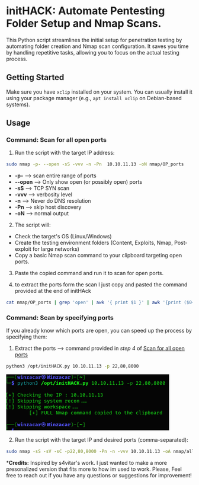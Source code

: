 # initHACK: Automate Pentesting Folder Setup and Nmap Scans.

This Python script streamlines the initial setup for penetration testing by automating folder creation and Nmap scan configuration. It saves you time by handling repetitive tasks, allowing you to focus on the actual testing process.


## Getting Started

Make sure you have `xclip` installed on your system. You can usually install it using your package manager (e.g., `apt install xclip` on Debian-based systems).


## Usage

### Command: Scan for all open ports 
1. Run the script with the target IP address:

```bash
sudo nmap -p- --open -sS -vvv -n -Pn  10.10.11.13 -oN nmap/OP_ports
```

* **-p-** --> scan entire range of ports 
* **--open** --> Only show open (or possibly open) ports
* **-sS** -->  TCP SYN scan
* **-vvv** --> verbosity level 
* **-n** --> Never do DNS resolution
* **-Pn** --> skip host discovery
* **-oN** --> normal output


2. The script will:

* Check the target's OS (Linux/Windows)
* Create the testing environment folders (Content, Exploits, Nmap, Post-exploit for large networks)
* Copy a basic Nmap scan command to your clipboard targeting open ports.

3. Paste the copied command and run it to scan for open ports.

4. to extract the ports form the scan I just copy and pasted the command provided at the end of initHAck

```bash
cat nmap/OP_ports | grep 'open' | awk '{ print $1 }' | awk '{print ($0+0)}' | sed -z 's/\n/,/g;s/,$/\n/'
```



### Command: Scan by specifying ports 

If you already know which ports are open, you can speed up the process by specifying them:

1. Extract the ports --> command provided in *step 4* of  [Scan for all open ports](#command-scan-for-all-open-ports)

```bash
python3 /opt/initHACK.py 10.10.11.13 -p 22,80,8000
```
![alt text](image-1.png)

2. Run the script with the target IP and desired ports (comma-separated):

```bash
sudo nmap -sS -sV -sC -p22,80,8000 -Pn -n -vvv 10.10.11.13 -oA nmap/allPorts
```



***Credits:** Inspired by s4vitar's work. I just wanted to make a more presonalized version that fits more to how im used to work. Please, Feel free to reach out if you have any questions or suggestions for improvement!

